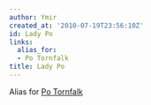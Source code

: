 ```yaml
---
author: Ymir
created_at: '2010-07-19T23:56:10Z'
id: Lady Po
links:
  alias_for:
  - Po Tornfalk
title: Lady Po
---
```


Alias for [Po Tornfalk]

  [Po Tornfalk]: Po_Tornfalk